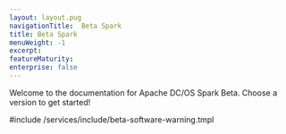 ```yaml
---
layout: layout.pug
navigationTitle:  Beta Spark
title: Beta Spark
menuWeight: -1
excerpt:
featureMaturity:
enterprise: false
---
```


Welcome to the documentation for Apache DC/OS Spark Beta. Choose a version to get started!

#include /services/include/beta-software-warning.tmpl

